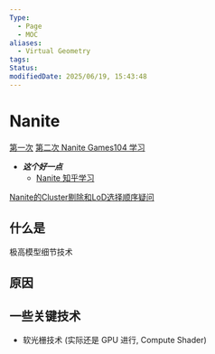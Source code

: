 ```yaml
---
Type:
  - Page
  - MOC
aliases:
  - Virtual Geometry
tags: 
Status: 
modifiedDate: 2025/06/19, 15:43:48
---
```


# Nanite

[第一次](Nanite%20By%20Games104.md)
[第二次 Nanite Games104 学习](NaniteGames104学习.md)
-  ***这个好一点***
    -  [Nanite 知乎学习](Nanite%20知乎学习.md) 

[Nanite的Cluster剔除和LoD选择顺序疑问](Nanite的Cluster剔除和LoD选择顺序疑问.md)

## 什么是

极高模型细节技术

## 原因

## 一些关键技术

 - 软光栅技术 (实际还是 GPU 进行, Compute Shader)
